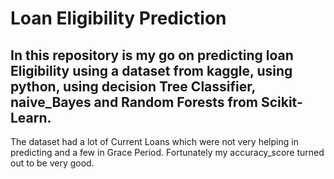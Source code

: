 # Loan Eligibility Prediction
## In this repository is my go on predicting loan Eligibility using a dataset from kaggle, using python, using decision Tree Classifier, naive_Bayes and Random Forests from Scikit-Learn.
The dataset had a lot of Current Loans which were not very helping in predicting  and a few in Grace Period.
Fortunately my accuracy_score turned out to be very good.

